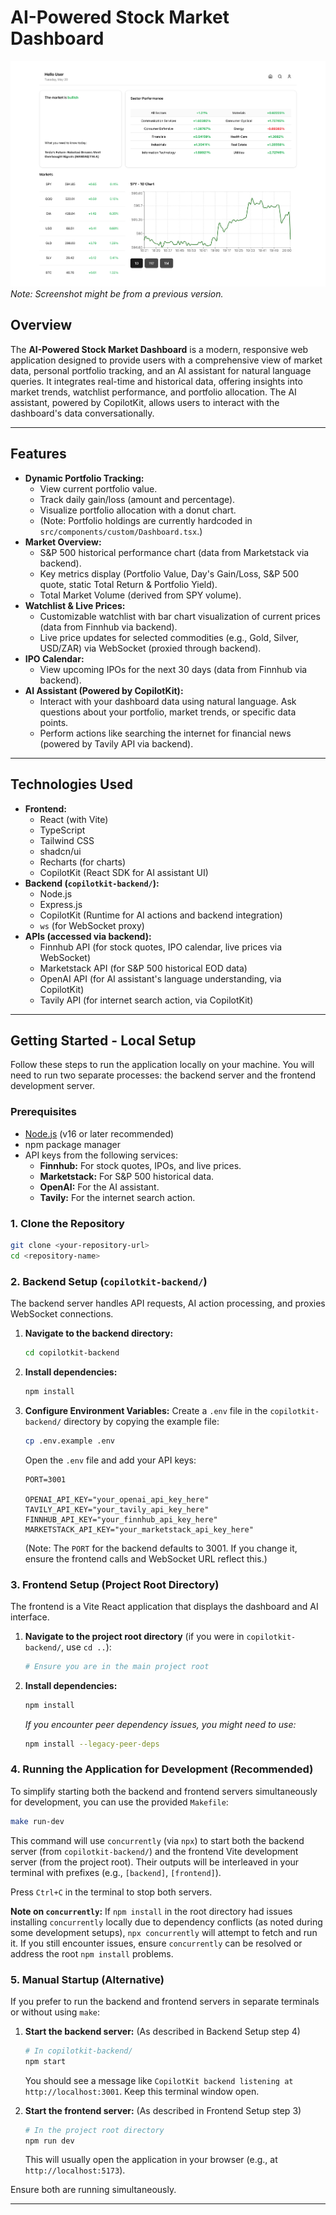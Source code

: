# AI-Powered Stock Market Dashboard

![Stock Market Dashboard Screenshot](./SSDashboard.png)
*Note: Screenshot might be from a previous version.*

## Overview

The **AI-Powered Stock Market Dashboard** is a modern, responsive web application designed to provide users with a comprehensive view of market data, personal portfolio tracking, and an AI assistant for natural language queries. It integrates real-time and historical data, offering insights into market trends, watchlist performance, and portfolio allocation. The AI assistant, powered by CopilotKit, allows users to interact with the dashboard's data conversationally.

---

## Features

- **Dynamic Portfolio Tracking:**
    - View current portfolio value.
    - Track daily gain/loss (amount and percentage).
    - Visualize portfolio allocation with a donut chart.
    - (Note: Portfolio holdings are currently hardcoded in `src/components/custom/Dashboard.tsx`.)
- **Market Overview:**
    - S&P 500 historical performance chart (data from Marketstack via backend).
    - Key metrics display (Portfolio Value, Day's Gain/Loss, S&P 500 quote, static Total Return & Portfolio Yield).
    - Total Market Volume (derived from SPY volume).
- **Watchlist & Live Prices:**
    - Customizable watchlist with bar chart visualization of current prices (data from Finnhub via backend).
    - Live price updates for selected commodities (e.g., Gold, Silver, USD/ZAR) via WebSocket (proxied through backend).
- **IPO Calendar:**
    - View upcoming IPOs for the next 30 days (data from Finnhub via backend).
- **AI Assistant (Powered by CopilotKit):**
    - Interact with your dashboard data using natural language. Ask questions about your portfolio, market trends, or specific data points.
    - Perform actions like searching the internet for financial news (powered by Tavily API via backend).

---

## Technologies Used

- **Frontend:**
    - React (with Vite)
    - TypeScript
    - Tailwind CSS
    - shadcn/ui
    - Recharts (for charts)
    - CopilotKit (React SDK for AI assistant UI)
- **Backend (`copilotkit-backend/`):**
    - Node.js
    - Express.js
    - CopilotKit (Runtime for AI actions and backend integration)
    - `ws` (for WebSocket proxy)
- **APIs (accessed via backend):**
    - Finnhub API (for stock quotes, IPO calendar, live prices via WebSocket)
    - Marketstack API (for S&P 500 historical EOD data)
    - OpenAI API (for AI assistant's language understanding, via CopilotKit)
    - Tavily API (for internet search action, via CopilotKit)

---

## Getting Started - Local Setup

Follow these steps to run the application locally on your machine. You will need to run two separate processes: the backend server and the frontend development server.

### Prerequisites

- [Node.js](https://nodejs.org/) (v16 or later recommended)
- npm package manager
- API keys from the following services:
    - **Finnhub:** For stock quotes, IPOs, and live prices.
    - **Marketstack:** For S&P 500 historical data.
    - **OpenAI:** For the AI assistant.
    - **Tavily:** For the internet search action.

### 1. Clone the Repository

```bash
git clone <your-repository-url>
cd <repository-name>
```

### 2. Backend Setup (`copilotkit-backend/`)

The backend server handles API requests, AI action processing, and proxies WebSocket connections.

1.  **Navigate to the backend directory:**
    ```bash
    cd copilotkit-backend
    ```
2.  **Install dependencies:**
    ```bash
    npm install
    ```
3.  **Configure Environment Variables:**
    Create a `.env` file in the `copilotkit-backend/` directory by copying the example file:
    ```bash
    cp .env.example .env
    ```
    Open the `.env` file and add your API keys:
    ```
    PORT=3001

    OPENAI_API_KEY="your_openai_api_key_here"
    TAVILY_API_KEY="your_tavily_api_key_here"
    FINNHUB_API_KEY="your_finnhub_api_key_here"
    MARKETSTACK_API_KEY="your_marketstack_api_key_here"
    ```
    (Note: The `PORT` for the backend defaults to 3001. If you change it, ensure the frontend calls and WebSocket URL reflect this.)

### 3. Frontend Setup (Project Root Directory)

The frontend is a Vite React application that displays the dashboard and AI interface.

1.  **Navigate to the project root directory** (if you were in `copilotkit-backend/`, use `cd ..`):
    ```bash
    # Ensure you are in the main project root
    ```
2.  **Install dependencies:**
    ```bash
    npm install
    ```
    *If you encounter peer dependency issues, you might need to use:*
    ```bash
    npm install --legacy-peer-deps
    ```

### 4. Running the Application for Development (Recommended)

To simplify starting both the backend and frontend servers simultaneously for development, you can use the provided `Makefile`:

```bash
make run-dev
```
This command will use `concurrently` (via `npx`) to start both the backend server (from `copilotkit-backend/`) and the frontend Vite development server (from the project root). Their outputs will be interleaved in your terminal with prefixes (e.g., `[backend]`, `[frontend]`).

Press `Ctrl+C` in the terminal to stop both servers.

**Note on `concurrently`:** If `npm install` in the root directory had issues installing `concurrently` locally due to dependency conflicts (as noted during some development setups), `npx concurrently` will attempt to fetch and run it. If you still encounter issues, ensure `concurrently` can be resolved or address the root `npm install` problems.

### 5. Manual Startup (Alternative)

If you prefer to run the backend and frontend servers in separate terminals or without using `make`:

1.  **Start the backend server:** (As described in Backend Setup step 4)
    ```bash
    # In copilotkit-backend/
    npm start
    ```
    You should see a message like `CopilotKit backend listening at http://localhost:3001`. Keep this terminal window open.

2.  **Start the frontend server:** (As described in Frontend Setup step 3)
    ```bash
    # In the project root directory
    npm run dev
    ```
    This will usually open the application in your browser (e.g., at `http://localhost:5173`).

Ensure both are running simultaneously.

---

